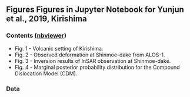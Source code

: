 ## Figures Figures in Jupyter Notebook for Yunjun et al., 2019, Kirishima

### Contents ([nbviewer](https://nbviewer.jupyter.org/github/geodesymiami/Yunjun_et_al-2019-Kirishima/tree/master/))

+ Fig. 1 - Volcanic setting of Kirishima.
+ Fig. 2 - Observed deformation at Shinmoe-dake from ALOS-1.
+ Fig. 3 - Inversion results of InSAR observation at Shinmoe-dake.
+ Fig. 4 - Marginal posterior probability distribution for the Compound Dislocation Model (CDM).

### Data
